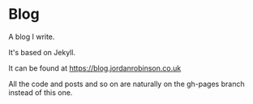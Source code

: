 Blog
====

A blog I write.

It's based on Jekyll.

It can be found at https://blog.jordanrobinson.co.uk

All the code and posts and so on are naturally on the gh-pages branch instead of this one.
